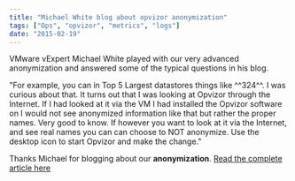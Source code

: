 ```yaml
---
title: "Michael White blog about opvizor anonymization"
tags: ["Ops", "opvizor", "metrics", "logs"]
date: "2015-02-19"
---
```


VMware vExpert Michael White played with our very advanced anonymization and answered some of the typical questions in his blog.

"For example, you can in Top 5 Largest datastores things like ^^324^^. I was curious about that. It turns out that I was looking at Opvizor through the Internet. If I had looked at it via the VM I had installed the Opvizor software on I would not see anonymized information like that but rather the proper names. Very good to know. If however you want to look at it via the Internet, and see real names you can can choose to NOT anonymize. Use the desktop icon to start Opvizor and make the change."

Thanks Michael for blogging about our **anonymization**. [Read the complete article here](http://notesfrommwhite.net/2015/02/17/wonder-why-you-see-494-instead-of-real-names/)
